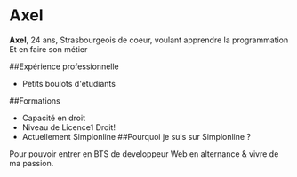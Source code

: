 # Axel  

**Axel**, 24 ans, Strasbourgeois de coeur, voulant apprendre la programmation  
Et en faire son métier  


##Expérience professionnelle  

* Petits boulots d'étudiants  

##Formations  

* Capacité en droit   
* Niveau de Licence1 Droit!  
* Actuellement Simplonline
##Pourquoi je suis sur Simplonline ?  

Pour pouvoir entrer en BTS de developpeur Web en alternance & vivre de ma passion.

